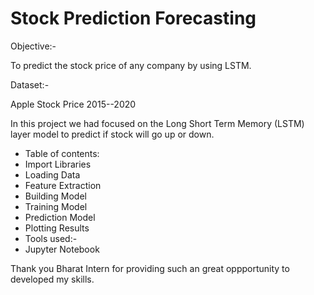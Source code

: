 # Stock Prediction Forecasting

Objective:-

To predict the stock price of any company by using LSTM.

Dataset:-

Apple Stock Price 2015--2020

In this project we had focused on the Long Short Term Memory (LSTM) layer model to predict if stock will go up or down.
- Table of contents:
- Import Libraries
- Loading Data
- Feature Extraction
- Building Model
- Training Model
- Prediction Model
- Plotting Results
- Tools used:-
- Jupyter Notebook

  
Thank you Bharat Intern for providing such an great oppportunity to developed my skills.
